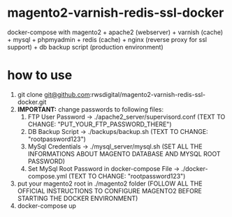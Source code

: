# magento2-varnish-redis-ssl-docker

docker-compose with magento2 + apache2 (webserver) + varnish (cache) + mysql + phpmyadmin + redis (cache) + nginx (reverse proxy for ssl support) + db backup script (production environment)

# how to use

1. git clone git@github.com:rwsdigital/magento2-varnish-redis-ssl-docker.git
2. **IMPORTANT:** change passwords to following files:
	1. FTP User Password -> ./apache2_server/supervisord.conf (TEXT TO CHANGE: "PUT_YOUR_FTP_PASSWORD_THERE")
	2. DB Backup Script -> ./backups/backup.sh (TEXT TO CHANGE: "rootpassword123")
	3. MySql Credentials -> ./mysql_server/mysql.sh (SET ALL THE INFORMATIONS ABOUT MAGENTO DATABASE AND MYSQL ROOT PASSWORD)
	4. Set MySql Root Password in docker-compose File -> ./docker-compose.yml (TEXT TO CHANGE: "rootpassword123")
3. put your magento2 root in  ./magento2 folder (FOLLOW ALL THE OFFICIAL INSTRUCTIONS TO CONFIGURE MAGENTO2 BEFORE STARTING THE DOCKER ENVIRONMENT)
4. docker-compose up
